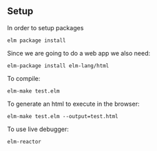 ## Setup

In order to setup packages

```
elm package install
```

Since we are going to do a web app we also need:

```
elm-package install elm-lang/html
```

To compile:

``` 
elm-make test.elm
```

To generate an html to execute in the browser:

```
elm-make test.elm --output=test.html
```

To use live debugger:
```
elm-reactor
```